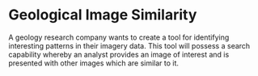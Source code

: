 # Geological Image Similarity

A geology research company wants to create a tool for identifying interesting patterns in their imagery data. This tool will possess a search capability whereby an analyst provides an image of interest and is presented with other images which are similar to it. 